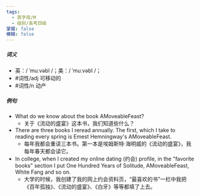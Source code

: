 ```yaml
---
tags:
  - 首字母/M
  - 级别/高考四级
掌握: false
模糊: false
---
```

##### 词义
- 英：/ ˈmuːvəbl /；美：/ ˈmuːvəbl /；
- #词性/adj 可移动的
- #词性/n 动产
##### 例句
- What do we know about the book AMoveableFeast?
	- 关于《流动的盛宴》这本书，我们知道些什么？
- There are three books I reread annually. The first, which I take to reading every spring is Emest Hemningway's AMoveableFeast.
	- 每年我都会重读三本书。第一本是埃姆斯特·海明威的《流动的盛宴》，我每年春天都会读它。
- In college, when I created my online dating (约会) profile, in the "favorite books" section I put One Hundred Years of Solitude, AMoveableFeast, White Fang and so on.
	- 大学的时候，我创建了我的网上约会资料页，“最喜欢的书”一栏中我把《百年孤独》、《流动的盛宴》、《白牙》等等都填了上去。
